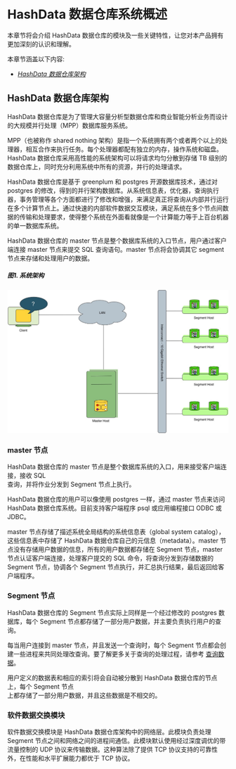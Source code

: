 # HashData 数据仓库系统概述

本章节将会介绍 HashData 数据仓库的模块及一些关键特性，让您对本产品拥有更加深刻的认识和理解。

本章节涵盖以下内容:

* [*HashData 数据仓库架构*](#2)

## <h2 id='2'> HashData 数据仓库架构

HashData 数据仓库是为了管理大容量分析型数据仓库和商业智能分析业务而设计的大规模并行处理（MPP）数据库服务系统。

MPP（也被称作 shared nothing 架构）是指一个系统拥有两个或者两个以上的处理器，相互合作来执行任务。每个处理器都配有独立的内存，操作系统和磁盘。HashData 数据仓库采用高性能的系统架构可以将请求均匀分散到存储 TB 级别的数据仓库上，同时充分利用系统中所有的资源，并行的处理请求。

HashData 数据仓库是基于 greenplum 和 postgres 开源数据库技术，通过对 postgres 的修改，得到的并行架构数据库。从系统信息表，优化器，查询执行器，事务管理等各个方面都进行了修改和增强，来满足真正将查询从内部并行运行在多个计算节点上。通过快速的内部软件数据交互模块，满足系统在多个节点间数据的传输和处理要求，使得整个系统在外面看就像是一个计算能力等于上百台机器的单一数据库系统。

HashData 数据仓库的 master 节点是整个数据库系统的入口节点，用户通过客户端连接 master 节点来提交 SQL 查询语句。master 节点将会协调其它 segment 节点来存储和处理用户的数据。

##### 图1. 系统架构

![](assets/figure-1-architecture.jpg)

### master 节点

HashData 数据仓库的 master 节点是整个数据库系统的入口，用来接受客户端连接，接收 SQL  
查询，并将作业分发到 Segment 节点上执行。

HashData 数据仓库的用户可以像使用 postgres 一样，通过 master 节点来访问 HashData 数据仓库系统。目前支持客户端程序 psql 或应用编程接口 ODBC 或 JDBC。

master 节点存储了描述系统全局结构的系统信息表（global system catalog），这些信息表中存储了 HashData 数据仓库自己的元信息（metadata）。master 节点没有存储用户数据的信息，所有的用户数据都存储在 Segment 节点，master 节点认证客户端连接，处理客户提交的 SQL 命令，将查询分发到存储数据的 Segment 节点，协调各个 Segment 节点执行，并汇总执行结果，最后返回给客户端程序。

### Segment 节点

HashData 数据仓库的 Segment 节点实际上同样是一个经过修改的 postgres 数据库，每个 Segment 节点都存储了一部分用户数据，并主要负责执行用户的查询。

每当用户连接到 master 节点，并且发送一个查询时，每个 Segment 节点都会创建一些进程来共同处理改查询。要了解更多关于查询的处理过程，请参考 [查询数据]()。

用户定义的数据表和相应的索引将会自动被分散到 HashData 数据仓库的节点上，每个 Segment 节点  
上都存储了一部分用户数据，并且这些数据是不相交的。

### 软件数据交换模块

软件数据交换模块是 HashData 数据仓库架构中的网络层。此模块负责处理 Segment 节点之间和网络之间的进程间通信。此模块默认使用经过深度调优的带流量控制的 UDP 协议来传输数据。这种算法除了提供 TCP 协议支持的可靠性外，在性能和水平扩展能力都优于 TCP 协议。

